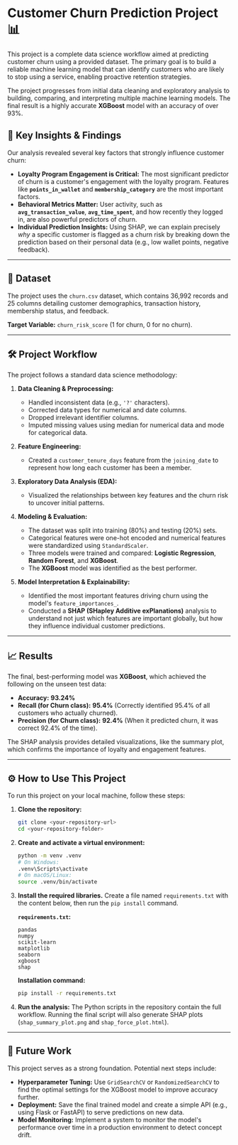 # Customer Churn Prediction Project 📊

This project is a complete data science workflow aimed at predicting customer churn using a provided dataset. The primary goal is to build a reliable machine learning model that can identify customers who are likely to stop using a service, enabling proactive retention strategies.

The project progresses from initial data cleaning and exploratory analysis to building, comparing, and interpreting multiple machine learning models. The final result is a highly accurate **XGBoost** model with an accuracy of over 93%.

## 🚀 Key Insights & Findings

Our analysis revealed several key factors that strongly influence customer churn:

  * **Loyalty Program Engagement is Critical:** The most significant predictor of churn is a customer's engagement with the loyalty program. Features like **`points_in_wallet`** and **`membership_category`** are the most important factors.
  * **Behavioral Metrics Matter:** User activity, such as **`avg_transaction_value`**, **`avg_time_spent`**, and how recently they logged in, are also powerful predictors of churn.
  * **Individual Prediction Insights:** Using SHAP, we can explain precisely *why* a specific customer is flagged as a churn risk by breaking down the prediction based on their personal data (e.g., low wallet points, negative feedback).

-----

## 📂 Dataset

The project uses the `churn.csv` dataset, which contains 36,992 records and 25 columns detailing customer demographics, transaction history, membership status, and feedback.

**Target Variable:** `churn_risk_score` (1 for churn, 0 for no churn).

-----

## 🛠️ Project Workflow

The project follows a standard data science methodology:

1.  **Data Cleaning & Preprocessing:**

      * Handled inconsistent data (e.g., `'?'` characters).
      * Corrected data types for numerical and date columns.
      * Dropped irrelevant identifier columns.
      * Imputed missing values using median for numerical data and mode for categorical data.

2.  **Feature Engineering:**

      * Created a `customer_tenure_days` feature from the `joining_date` to represent how long each customer has been a member.

3.  **Exploratory Data Analysis (EDA):**

      * Visualized the relationships between key features and the churn risk to uncover initial patterns.

4.  **Modeling & Evaluation:**

      * The dataset was split into training (80%) and testing (20%) sets.
      * Categorical features were one-hot encoded and numerical features were standardized using `StandardScaler`.
      * Three models were trained and compared: **Logistic Regression**, **Random Forest**, and **XGBoost**.
      * The **XGBoost** model was identified as the best performer.

5.  **Model Interpretation & Explainability:**

      * Identified the most important features driving churn using the model's `feature_importances_`.
      * Conducted a **SHAP (SHapley Additive exPlanations)** analysis to understand not just which features are important globally, but how they influence individual customer predictions.

-----

## 📈 Results

The final, best-performing model was **XGBoost**, which achieved the following on the unseen test data:

  * **Accuracy:** **93.24%**
  * **Recall (for Churn class):** **95.4%** (Correctly identified 95.4% of all customers who actually churned).
  * **Precision (for Churn class):** **92.4%** (When it predicted churn, it was correct 92.4% of the time).

The SHAP analysis provides detailed visualizations, like the summary plot, which confirms the importance of loyalty and engagement features.

-----

## ⚙️ How to Use This Project

To run this project on your local machine, follow these steps:

1.  **Clone the repository:**

    ```bash
    git clone <your-repository-url>
    cd <your-repository-folder>
    ```

2.  **Create and activate a virtual environment:**

    ```bash
    python -m venv .venv
    # On Windows:
    .venv\Scripts\activate
    # On macOS/Linux:
    source .venv/bin/activate
    ```

3.  **Install the required libraries.** Create a file named `requirements.txt` with the content below, then run the `pip install` command.

    **`requirements.txt`:**

    ```
    pandas
    numpy
    scikit-learn
    matplotlib
    seaborn
    xgboost
    shap
    ```

    **Installation command:**

    ```bash
    pip install -r requirements.txt
    ```

4.  **Run the analysis:** The Python scripts in the repository contain the full workflow. Running the final script will also generate SHAP plots (`shap_summary_plot.png` and `shap_force_plot.html`).

-----

## 🔮 Future Work

This project serves as a strong foundation. Potential next steps include:

  * **Hyperparameter Tuning:** Use `GridSearchCV` or `RandomizedSearchCV` to find the optimal settings for the XGBoost model to improve accuracy further.
  * **Deployment:** Save the final trained model and create a simple API (e.g., using Flask or FastAPI) to serve predictions on new data.
  * **Model Monitoring:** Implement a system to monitor the model's performance over time in a production environment to detect concept drift.
